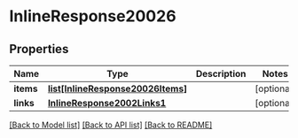 # InlineResponse20026

## Properties
Name | Type | Description | Notes
------------ | ------------- | ------------- | -------------
**items** | [**list[InlineResponse20026Items]**](InlineResponse20026Items.md) |  | [optional] 
**links** | [**InlineResponse2002Links1**](InlineResponse2002Links1.md) |  | [optional] 

[[Back to Model list]](../README.md#documentation-for-models) [[Back to API list]](../README.md#documentation-for-api-endpoints) [[Back to README]](../README.md)


